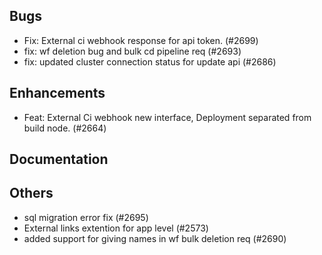 ## Bugs
- Fix:  External ci webhook response for api token. (#2699)
- fix: wf deletion bug and bulk cd pipeline req (#2693)
- fix: updated cluster connection status for update api (#2686)
## Enhancements
- Feat: External Ci webhook new interface, Deployment separated from build node. (#2664)
## Documentation
## Others
- sql migration error fix (#2695)
- External links extention for app level  (#2573)
- added support for giving names in wf bulk deletion req (#2690)
